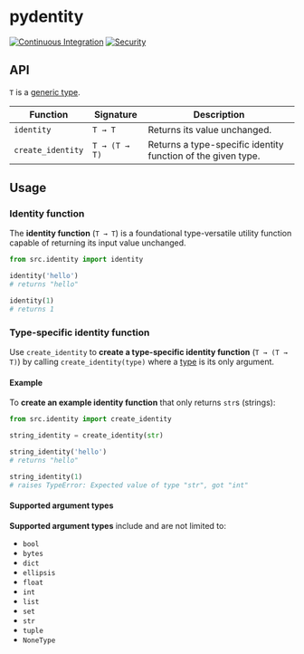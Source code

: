 # pydentity

[![Continuous Integration](https://github.com/Stassi/pydentity/actions/workflows/ci.yml/badge.svg)](https://github.com/Stassi/pydentity/actions/workflows/ci.yml)
[![Security](https://github.com/Stassi/pydentity/actions/workflows/security.yml/badge.svg)](https://github.com/Stassi/pydentity/actions/workflows/security.yml)

## API

`T` is a [generic type](https://docs.python.org/3/library/typing.html#typing.Generic).

| Function          | Signature     | Description                                                  |
|-------------------|---------------|--------------------------------------------------------------|
| `identity`        | `T → T`       | Returns its value unchanged.                                 |
| `create_identity` | `T → (T → T)` | Returns a type-specific identity function of the given type. |

## Usage

### Identity function

The **identity function** (`T → T`) is a foundational type-versatile utility function capable of returning its input
value unchanged.

```python
from src.identity import identity

identity('hello')
# returns "hello"

identity(1)
# returns 1

```

### Type-specific identity function

Use `create_identity` to **create a type-specific identity function** (`T → (T → T)`) by calling `create_identity(type)`
where a [type](https://docs.python.org/3.11/library/stdtypes.html) is its only argument.

#### Example

To **create an example identity function** that only returns `str`s (strings):

```python
from src.identity import create_identity

string_identity = create_identity(str)

string_identity('hello')
# returns "hello"

string_identity(1)
# raises TypeError: Expected value of type "str", got "int"
```

#### Supported argument types

**Supported argument types** include and are not limited to:

* `bool`
* `bytes`
* `dict`
* `ellipsis`
* `float`
* `int`
* `list`
* `set`
* `str`
* `tuple`
* `NoneType`
